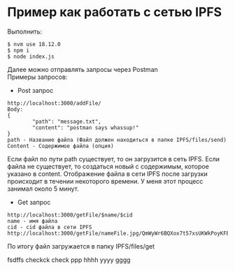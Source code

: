 # Пример как работать с сетью IPFS  

Выполнить:
```
$ nvm use 18.12.0
$ npm i
$ node index.js
```

Далее можно отправлять запросы через Postman  
Примеры запросов:

- Post запрос  
```
http://localhost:3000/addFile/  
Body:  
{  
		"path": "message.txt",  
		"content": "postman says whassup!"  
}  
path - Название файла (Файл должен находиться в папке IPFS/files/send)  
Content - Содержимое файла (опция)  
```
Если файл по пути path существует, то он загрузится в сеть IPFS. Если файла не существует, то создаться новый с содержимым, которое указано в content. 
Отображение файла в сети IPFS после загрузки происходит в течении некоторого времени. У меня этот процесс занимал около 5 минут. 


- Get запрос  
```
http://localhost:3000/getFile/$name/$cid  
name - имя файла  
cid - cid файла в сети IPFS  
http://localhost:3000/getFile/nameFile.jpg/QmWyWr6BQXox7t57xsUKWkPoyKFEBiQgSjhBruxMtUE4YKK  
```
По итогу файл загружается в папку IPFS/files/get  

fsdffs
checkck
check 
ppp
hhhh
yyyy
gggg